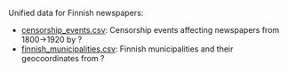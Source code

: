 
Unified data for Finnish newspapers:

 * [censorship_events.csv](censorship_events.csv): Censorship events affecting newspapers from 1800->1920 by ?
 * [finnish_municipalities.csv](finnish_municipalities.csv): Finnish municipalities and their geocoordinates from ?
